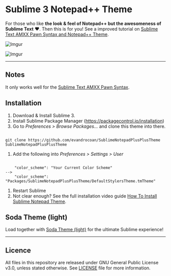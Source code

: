 Sublime 3 Notepad++ Theme
===============================

For those who like <strong>the look & feel of Notepad++ but the awesomeness of Sublime Text</strong> &#10084;. 
Then this is for you! See a improved tutorial on [Sublime Text AMXX Pawn Syntax and Notepad++ Theme](https://forums.alliedmods.net/showthread.php?t=287196).

![Imgur](http://i.imgur.com/iXk6Qpb.png)

![Imgur](http://i.imgur.com/BXfaFSv.png)



___
## Notes

It only works well for the [Sublime Text AMXX Pawn Syntax](https://github.com/evandrocoan/SublimeAmxxPawn).



## Installation

1. Download & Install Sublime 3.
1. Install Sublime Package Manager (https://packagecontrol.io/installation)
1. Go to <i>Preferences > Browse Packages...</i> and clone this theme into there.
<pre><code>
git clone https://github.com/evandrocoan/SublimeNotepadPlusPlusTheme SublimeNotepadPlusPlusTheme
</code></pre>
1. Add the following into <i>Preferences > Settings > User</i>
<pre><code>
    "color_scheme": "Your Current Color Scheme"
-->
    "color_scheme": "Packages/SublimeNotepadPlusPlusTheme/DefaultStylersTheme.tmTheme"
</code></pre>
1. Restart Sublime
1. Not clear enough? See the full installation video guide [How To Install Sublime Notepad Theme](https://vid.me/DXOc).


## Soda Theme (light)

Load together with [Soda Theme (light)](https://github.com/buymeasoda/soda-theme) for the ultimate Sublime experience!



___
## Licence
All files in this repository are released under GNU General Public License v3.0, unless stated otherwise.
See [LICENSE](https://www.gnu.org/licenses/gpl-3.0.en.html) file for more information.





